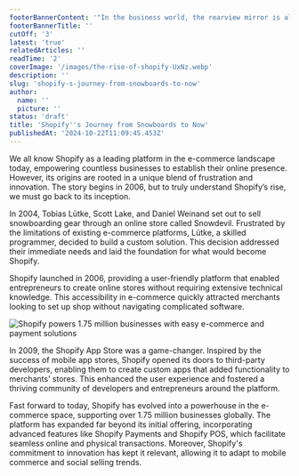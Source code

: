```yaml
---
footerBannerContent: '"In the business world, the rearview mirror is always clearer than the windshield." — Warren Buffett'
footerBannerTitle: ''
cutOff: '3'
latest: 'true'
relatedArticles: ''
readTime: '2'
coverImage: '/images/the-rise-of-shopify-UxNz.webp'
description: ''
slug: 'shopify-s-journey-from-snowboards-to-now'
author:
  name: ''
  picture: ''
status: 'draft'
title: 'Shopify''s Journey from Snowboards to Now'
publishedAt: '2024-10-22T11:09:45.453Z'
---
```


We all know Shopify as a leading platform in the e-commerce landscape today, empowering countless businesses to establish their online presence. However, its origins are rooted in a unique blend of frustration and innovation. The story begins in 2006, but to truly understand Shopify’s rise, we must go back to its inception.

In 2004, Tobias Lütke, Scott Lake, and Daniel Weinand set out to sell snowboarding gear through an online store called Snowdevil. Frustrated by the limitations of existing e-commerce platforms, Lütke, a skilled programmer, decided to build a custom solution. This decision addressed their immediate needs and laid the foundation for what would become Shopify.

Shopify launched in 2006, providing a user-friendly platform that enabled entrepreneurs to create online stores without requiring extensive technical knowledge. This accessibility in e-commerce quickly attracted merchants looking to set up shop without navigating complicated software.

![Shopify powers 1.75 million businesses with easy e-commerce and payment solutions](/images/the-rise-of-shopify-YyMz.webp)

In 2009, the Shopify App Store was a game-changer. Inspired by the success of mobile app stores, Shopify opened its doors to third-party developers, enabling them to create custom apps that added functionality to merchants’ stores. This enhanced the user experience and fostered a thriving community of developers and entrepreneurs around the platform.

Fast forward to today, Shopify has evolved into a powerhouse in the e-commerce space, supporting over 1.75 million businesses globally. The platform has expanded far beyond its initial offering, incorporating advanced features like Shopify Payments and Shopify POS, which facilitate seamless online and physical transactions. Moreover, Shopify's commitment to innovation has kept it relevant, allowing it to adapt to mobile commerce and social selling trends.